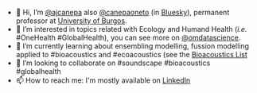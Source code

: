 - 👋 Hi, I’m [@ajcanepa](https://github.com/ajcanepa) also [@canepaoneto](https://bsky.app/profile/canepaoneto.bsky.social) (in [Bluesky](https://bsky.app/)), permanent professor at [University of Burgos](https://investigacion.ubu.es/investigadores/35040/detalle).
- 👀 I’m interested in topics related with Ecology and Humand Health (*i.e.* #OneHealth #GlobalHealth), you can see more on [@omdatascience](https://bsky.app/profile/omdatascience.bsky.social).
- 🌱 I’m currently learning about ensembling modelling, fussion modelling applied to #bioacoustics and #ecoacoustics (see the [Bioacoustics List](https://bsky.app/profile/did:plc:ffkgesg3jsv2j7aagkzrtcvt/feed/aaaivfksmfg3o)
- 💞️ I’m looking to collaborate on #soundscape #bioacoustics #globalhealth
- 📫 How to reach me: I'm mostly available on [LinkedIn](https://www.linkedin.com/in/antonio-canepa-oneto-56b7b633/)

<!---
ajcanepa/ajcanepa is a ✨ special ✨ repository because its `README.md` (this file) appears on your GitHub profile.
You can click the Preview link to take a look at your changes.
--->
